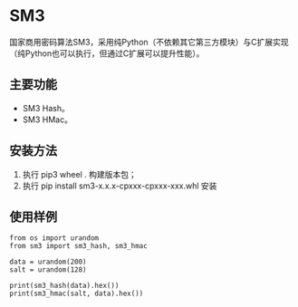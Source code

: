 # SM3

国家商用密码算法SM3，采用纯Python（不依赖其它第三方模块）与C扩展实现（纯Python也可以执行，但通过C扩展可以提升性能）。

## 主要功能

* SM3 Hash。
* SM3 HMac。

## 安装方法
1. 执行 pip3 wheel . 构建版本包；
2. 执行 pip install sm3-x.x.x-cpxxx-cpxxx-xxx.whl 安装

## 使用样例
```
from os import urandom
from sm3 import sm3_hash, sm3_hmac

data = urandom(200)
salt = urandom(128)

print(sm3_hash(data).hex())
print(sm3_hmac(salt, data).hex())

```
